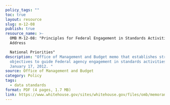 ```yaml
---
policy_tags: ""
toc: true
layout: resource
slug: m-12-08
publish: true
resource_name: >-
  OMB M-12-08: "Principles for Federal Engagement in Standards Activities to
  Address

  National Priorities"
description: "Office of Management and Budget memo that establishes strategic
  objectives to guide Federal agency engagement in standards activities. Dated
  January 17, 2012. "
source: Office of Management and Budget
category: Policy
tags:
  - data standards
format: PDF (4 pages, 1.7 MB)
link: https://www.whitehouse.gov/sites/whitehouse.gov/files/omb/memoranda/2012/m-12-08_1.pdf
---
```

